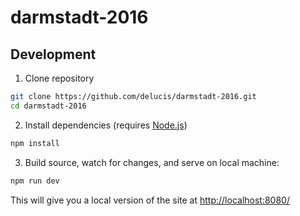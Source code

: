 # darmstadt-2016

## Development

1. Clone repository
  ```sh
  git clone https://github.com/delucis/darmstadt-2016.git
  cd darmstadt-2016
  ```

2. Install dependencies (requires [Node.js](https://nodejs.org))
  ```sh
  npm install
  ```

3. Build source, watch for changes, and serve on local machine:
  ```sh
  npm run dev
  ```
  This will give you a local version of the site at <http://localhost:8080/>
